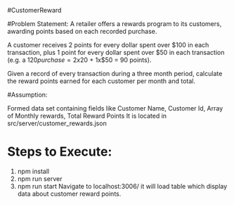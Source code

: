 #CustomerReward

#Problem Statement:
A retailer offers a rewards program to its customers, awarding points based on each recorded purchase.

A customer receives 2 points for every dollar spent over $100 in each transaction, plus 1 point for every dollar spent over $50 in each transaction
(e.g. a $120 purchase = 2x$20 + 1x$50 = 90 points).

Given a record of every transaction during a three month period, calculate the reward points earned for each customer per month and total.


#Assumption:

Formed data set containing fields like Customer Name, Customer Id, Array of Monthly rewards, Total Reward Points
It is located in src/server/customer_rewards.json

# Steps to Execute:
1. npm install
2. npm run server
3. npm run start
Navigate to localhost:3006/ it will load table which display data about customer reward points.









